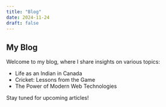 ```yaml
---
title: "Blog"
date: 2024-11-24
draft: false
---
```


## My Blog

Welcome to my blog, where I share insights on various topics:

- Life as an Indian in Canada
- Cricket: Lessons from the Game
- The Power of Modern Web Technologies

Stay tuned for upcoming articles!
